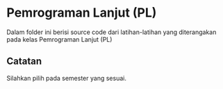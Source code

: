 # Pemrograman Lanjut (PL)
Dalam folder ini berisi source code dari latihan-latihan yang diterangakan pada kelas Pemrograman Lanjut (PL)

## Catatan
Silahkan pilih pada semester yang sesuai.
